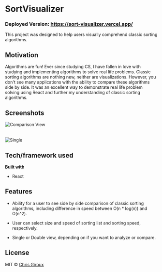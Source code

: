 # SortVisualizer

### Deployed Version: https://sort-visualizer.vercel.app/


This project was designed to help users visually comprehend classic sorting algorithms.

## Motivation

Algorithms are fun! Ever since studying CS, I have fallen in love with studying and implementing algorithms to solve real life problems. Classic sorting algorithms are nothing new, neither are visualizations. However, you don't see many applications with the ability to compare these algorithms side by side. It was an excellent way to demonstrate real life problem solving using React and further my understanding of classic sorting algorithms.

## Screenshots


![Comparison View](https://user-images.githubusercontent.com/59579733/92653634-a0934180-f2bc-11ea-8e18-afe5ffa991f0.png)
<br/>
<br/>
<br/>
![Single](https://user-images.githubusercontent.com/59579733/92648940-40020580-f2b8-11ea-9b51-3a3697aa8dbc.png)

## Tech/framework used


<b>Built with</b>

- React

## Features

- Ability for a user to see side by side comparison of classic sorting algorithms, including difference in speed between O(n \* log(n)) and O(n^2).

- User can select size and speed of sorting list and sorting speed, respectively.

- Single or Double view, depending on if you want to analyze or compare.


## License


MIT © [Chris Giroux]()
